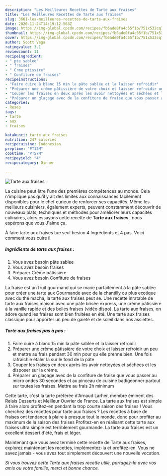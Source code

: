 ```yaml
---
description: "Les Meilleures Recettes de Tarte aux fraises"
title: "Les Meilleures Recettes de Tarte aux fraises"
slug: 3661-les-meilleures-recettes-de-tarte-aux-fraises
date: 2020-11-24T14:19:12.563Z
image: https://img-global.cpcdn.com/recipes/fb6ade0fa4c55f1b/751x532cq70/tarte-aux-fraises-photo-principale-de-la-recette.jpg
thumbnail: https://img-global.cpcdn.com/recipes/fb6ade0fa4c55f1b/751x532cq70/tarte-aux-fraises-photo-principale-de-la-recette.jpg
cover: https://img-global.cpcdn.com/recipes/fb6ade0fa4c55f1b/751x532cq70/tarte-aux-fraises-photo-principale-de-la-recette.jpg
author: Scott Vega
ratingvalue: 3.1
reviewcount: 11
recipeingredient:
- " pte sablee"
- " fraises"
- " Crme ptissire"
- " Confiture de fraises"
recipeinstructions:
- "Faire cuire à blanc 15 min la pâte sablée et la laisser refroidir"
- "Préparer une crème pâtissière de votre choix et laisser refroidir un peu et mettre au frais pendant 30 min pour qu elle prenne bien. Une fois rafraîchie étaler la sur le fond de la pâte"
- "Couper les fraises en deux après les avoir nettoyées et séchées et les disposer sur la crème."
- "Préparer un glaçage avec de la confiture de fraise que vous passer au micro ondes 30 secondes et au pinceau de cuisine badigeonner partout sur toutes les fraises. Mettre au frais 2h minimum"
categories:
- Resep
tags:
- tarte
- aux
- fraises

katakunci: tarte aux fraises 
nutrition: 247 calories
recipecuisine: Indonesian
preptime: "PT12M"
cooktime: "PT57M"
recipeyield: "4"
recipecategory: Dinner

---
```



![Tarte aux fraises](https://img-global.cpcdn.com/recipes/fb6ade0fa4c55f1b/751x532cq70/tarte-aux-fraises-photo-principale-de-la-recette.jpg)

La cuisine peut être l'une des premières compétences au monde. Cela n'implique pas qu'il y ait des limites aux connaissances facilement disponibles pour le chef curieux de renforcer ses capacités. Même les meilleurs cuisiniers, également experts, peuvent constamment découvrir de nouveaux plats, techniques et méthodes pour améliorer leurs capacités culinaires, alors essayons cette recette de <strong> Tarte aux fraises </strong>, nous espérons que vous J'aime ça.

<!--inarticleads1-->

À faire tarte aux fraises tue seul besion 4 Ingrédients et 4 pas. Voici comment vous cuire il.

##### Ingrédients de tarte aux fraises :

1. Vous avez besoin  pâte sablee
1. Vous avez besoin  fraises
1. Préparer  Crème pâtissière
1. Vous avez besoin  Confiture de fraises


La fraise est un fruit gourmand qui se marie parfaitement à la pâte sablée pour créer une tarte aux Gourmande avec de la chantilly ou plus exotique avec du thé macha, la tarte aux fraises peut se. Une recette inratable de tarte aux fraises maison avec une pâte brisée express, une crème pâtissière à la vanille rapide et des belles fraises (vidéo dispo). La tarte aux fraises, on adore quand les fraises sont bien fruitées en été. Une tarte aux fraises classique pour apporter un peu de gaieté et de soleil dans nos assiettes. 

<!--inarticleads2-->

##### Tarte aux fraises pas à pas :

1. Faire cuire à blanc 15 min la pâte sablée et la laisser refroidir
1. Préparer une crème pâtissière de votre choix et laisser refroidir un peu et mettre au frais pendant 30 min pour qu elle prenne bien. Une fois rafraîchie étaler la sur le fond de la pâte
1. Couper les fraises en deux après les avoir nettoyées et séchées et les disposer sur la crème.
1. Préparer un glaçage avec de la confiture de fraise que vous passer au micro ondes 30 secondes et au pinceau de cuisine badigeonner partout sur toutes les fraises. Mettre au frais 2h minimum


Cette tarte, c&#39;est la tarte préférée d&#39;Arnaud Larher, membre éminent des Relais Desserts et Meilleur Ouvrier de France. La tarte aux fraises est simple à faire alors profitez-en pendant la trop courte saison des fraises ! Vous cherchez des recettes pour tarte aux fraises ? Les recettes à base de fraises ont tendance à plaire à presque tout le monde, donc pour profiter au maximum de la saison des fraises Profitez-en en réalisant cette tarte aux fraises ultra simple est terriblement gourmande. La tarte aux fraises est un excellent dessert d&#39;été, frais et léger. 

<!--inarticleads1-->

<p>
Maintenant que vous avez terminé cette recette de Tarte aux fraises, explorez maintenant les recettes, implémentez-la et profitez-en. Vous ne savez jamais - vous avez tout simplement découvert une nouvelle vocation.
</p>

<p>
<i>Si vous trouvez cette Tarte aux fraises recette utile, partagez-la avec vos amis ou votre famille, merci et bonne chance.</i>
</p>
